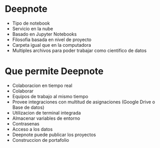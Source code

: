 # Deepnote
* Tipo de notebook
* Servicio en la nube
* Basado en Jupyter Notebooks
* Filosofia basada en nivel de proyecto
* Carpeta igual que en la computadora
* Multiples archivos para poder trabajar como cientifico de datos

# Que permite Deepnote
* Colaboracion en tiempo real
* Colaborar
* Equipos de trabajo al mismo tiempo
* Provee integraciones con multitud de asignaciones (Google Drive o Base de datos)
* Utilizacion de terminal integrada
* Almacenar variables de entorno
* Contrasenas
* Acceso a los datos
* Deepnote puede publicar los proyectos
* Construccion de portafolio